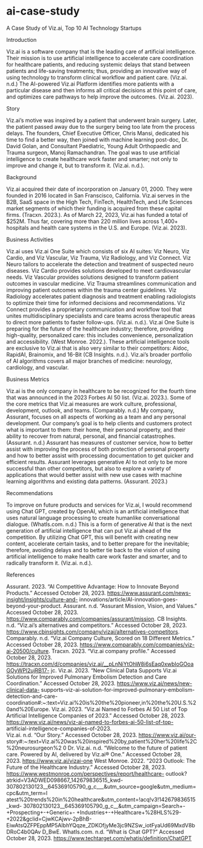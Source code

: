 # ai-case-study
A Case Study of Viz.ai, Top 10 AI Technology Startups

Introduction

Viz.ai is a software company that is the leading care of artificial intelligence. Their mission is to use artificial intelligence to accelerate care coordination for healthcare patients, and reducing systemic delays that stand between patients and life-saving treatments; thus, providing an innovative way of using technology to transform clinical workflow and patient care. (Viz.ai. n.d.) The AI-powered Viz.ai Platform identifies more patients with a particular disease and then informs all critical decisions at this point of care, and optimizes care pathways to help improve the outcomes. (Viz.ai. 2023). 

Story

Viz.ai’s motive was inspired by a patient that underwent brain surgery. Later, the patient passed away due to the surgery being too late from the process delays. The founders, Chief Executive Officer, Chris Mansi, dedicated his time to find a better way, then joined with machine learning post-doc, Dr. David Golan, and Consultant Paediatric, Young Adult Orthopaedic and Trauma surgeon, Manoj Ramachandran. The goal was to use artificial intelligence to create healthcare work faster and smarter; not only to improve and change it, but to transform it. (Viz.ai. n.d.). 

Background

Viz.ai acquired their date of incorporation on January 01, 2000. They were founded in 2016 located in San Franscisco, California. Viz.ai serves in the B2B, SaaS space in the High Tech, FinTech, HealthTech, and Life Sciences market segments of which their funding is acquired from these capital firms. (Tracxn. 2023.). As of March 22, 2023, Viz.ai has funded a total of $252M. Thus far, covering more than 220 million lives across 1,400+ hospitals and health care systems in the U.S. and Europe. (Viz.ai. 2023).

Business Activities

Viz.ai uses Viz.ai One Suite which consists of six AI suites: Viz Neuro, Viz Cardio, and Viz Vascular, Viz Trauma, Viz Radiology, and Viz Connect. Viz Neuro tailors to accelerate the detection and treatment of suspected neuro diseases. Viz Cardio provides solutions developed to meet cardiovascular needs. Viz Vascular provides solutions designed to transform patient outcomes in vascular medicine. Viz Trauma streamlines communication and improving patient outcomes within the trauma center guidelines. Viz Radiology accelerates patient diagnosis and treatment enabling radiologists to optimize their time for informed decisions and recommendations. Viz Connect provides a proprietary communication and workflow tool that unites multidisciplinary specialists and care teams across therapeutic areas to direct more patients to faster follow-ups. (Viz.ai. n.d.). Viz.ai One Suite is preparing for the future of the healthcare industry; therefore, providing high-quality, personalized care: this includes convenience, personalization and accessibility. (West Monroe. 2022.). These artificial intelligence tools are exclusive to Viz.ai that is also very similar to their competitors: Aidoc, RapidAI, Brainomix, and 16-Bit (CB Insights. n.d.). Viz.ai’s broader portfolio of AI algorithms covers all major branches of medicine: neurology, cardiology, and vascular.

Business Metrics

Viz.ai is the only company in healthcare to be recognized for the fourth time that was announced in the 2023 Forbes AI 50 list. (Viz.ai. 2023.). Some of the core metrics that Viz.ai measures are work culture, professional, development, outlook, and teams. (Comparably. n.d.) My company, Assurant, focuses on all aspects of working as a team and any personal development. Our company’s goal is to help clients and customers protect what is important to them: their home, their personal property, and their ability to recover from natural, personal, and financial catastrophes. (Assurant. n.d.) Assurant has measures of customer service, how to better assist with improving the process of both protection of personal property and how to better assist with processing documentation to get quicker and efficient results. Assurant leverages generative AI to not only to be more successful than other competitors, but also to explore a variety of applications that would better assist with new use cases with machine learning algorithms and existing data patterns. (Assurant. 2023.) 

Recommendations

To improve on future products and services for Viz.ai, I would recommend using Chat GPT, created by OpenAI, which is an artificial intelligence that uses natural language processing to create humanlike conversational dialogue. (WhatIs.com. n.d.) This is a form of generative AI that is the next generation of artificial intelligence that can put Viz.ai ahead of the competition. By utilizing Chat GPT, this will benefit with creating new content, accelerate certain tasks, and to better prepare for the inevitable; therefore, avoiding delays and to better tie back to the vision of using artificial intelligence to make health care work faster and smarter, and to radically transform it. (Viz.ai. n.d.).

References

Assurant. 2023. “AI Competitive Advantage: How to Innovate Beyond Products.” 			Accessed October 28, 2023. https://www.assurant.com/news-insight/insights/culture-and-	innovations/article/AI-innovation-goes-beyond-your-product. 
Assurant. n.d. “Assurant Mission, Vision, and Values.” Accessed October 28, 2023. 	https://www.comparably.com/companies/assurant/mission.
CB Insights. n.d. “Viz.ai’s alternatives and competitors.” Accessed October 28, 2023. 	https://www.cbinsights.com/company/vizai/alternatives-competitors. 
Comparably. n.d. “Viz.ai Company Culture, Scored on 18 Different Metrics.” Accessed October 28, 2023. 	https://www.comparably.com/companies/viz-ai-20500/culture. 
Tracxn. 2023. “Viz.ai company profile.” Accessed October 28, 2023. 	https://tracxn.com/d/companies/viz.ai/__pLnNiYtOhW8i6sEaq0xwbIoGOoaGOyWPl2ujRB17-	jc. 
Viz.ai. 2023. “New Clinical Data Supports Viz.ai Solutions for Improved Pulmonary Embolism Detection 	and Care Coordination.” Accessed October 28, 2023. https://www.viz.ai/news/new-clinical-data-	supports-viz-ai-solution-for-improved-pulmonary-embolism-detection-and-care-	coordination#:~:text=Viz.ai%20is%20the%20pioneer,in%20the%20U.S.%20and%20Europe. 
Viz.ai. 2023. “Viz.ai Named to Forbes AI 50 List of Top Artificial Intelligence Companies of 2023.” 	Accessed October 28, 2023. https://www.viz.ai/news/viz-ai-named-to-forbes-ai-50-list-of-top-	artificial-intelligence-companies-of-2023.  
Viz.ai. n.d. “Our Story.” Accessed October 28, 2023. 					https://www.viz.ai/our-	story#:~:text=Viz.ai%20was%20inspired%20by,patient%20her%20life%2C%20neurosurgeon%2	0	Dr.
Viz.ai. n.d. “Welcome to the future of patient care. Powered by AI, delivered by Viz.ai® One.” Accessed 	October 28, 2023. https://www.viz.ai/vizai-one
West Monroe. 2022. “2023 Outlook: The Future of the Healthcare Industry.” Accessed October 28, 2023. 	https://www.westmonroe.com/perspectives/report/healthcare-	outlook?atrkid=V3ADWED098667_142679836515_kwd-	307802130123__645369105790_g_c___&utm_source=google&utm_medium=cpc&utm_term=l	atest%20trends%20in%20healthcare&utm_content=!acq!v3!142679836515_kwd-	307802130123__645369105790_g_c__&utm_campaign=Search+-+Prospecting+-+Generic+-	+Industries+-+Healthcare+%28HLS%29-+2022&gclid=CjwKCAjwv-2pBhB-	EiwAtsQZFPEppMP5AIbhYQqze_ZDKOfjyMe3jc9NZSw_iotFyaUd69MxdV8bDRoC4b0QAv	D_BwE. 
WhatIs.com. n.d. “What is Chat GPT?” Accessed October 28, 2023. 	https://www.techtarget.com/whatis/definition/ChatGPT 
